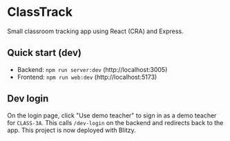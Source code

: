 # ClassTrack

Small classroom tracking app using React (CRA) and Express.

## Quick start (dev)

- Backend: `npm run server:dev` (http://localhost:3005)
- Frontend: `npm run web:dev` (http://localhost:5173)

## Dev login

On the login page, click "Use demo teacher" to sign in as a demo teacher for `CLASS-3A`. This calls `/dev-login` on the backend and redirects back to the app.
This project is now deployed with Blitzy.
